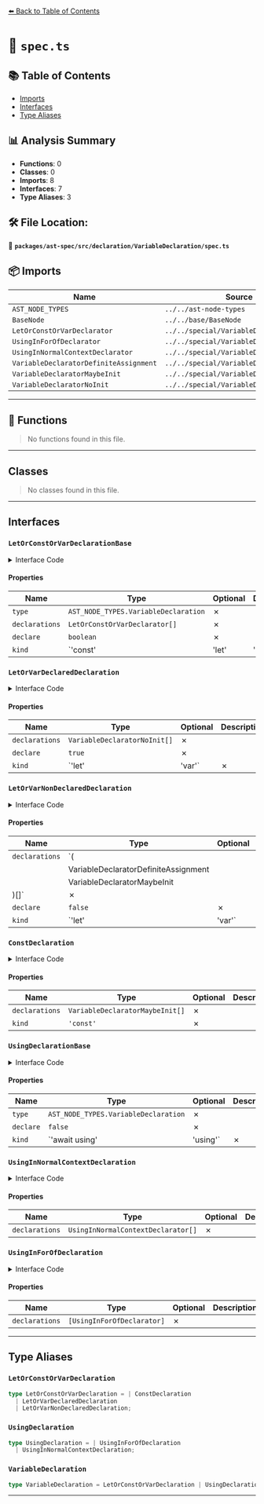 [⬅️ Back to Table of Contents](../../../../../index.md)

# 📄 `spec.ts`

## 📚 Table of Contents

- [Imports](#imports)
- [Interfaces](#interfaces)
- [Type Aliases](#type-aliases)

## 📊 Analysis Summary

- **Functions**: 0
- **Classes**: 0
- **Imports**: 8
- **Interfaces**: 7
- **Type Aliases**: 3

## 🛠️ File Location:
📂 **`packages/ast-spec/src/declaration/VariableDeclaration/spec.ts`**

## 📦 Imports

| Name | Source |
|------|--------|
| `AST_NODE_TYPES` | `../../ast-node-types` |
| `BaseNode` | `../../base/BaseNode` |
| `LetOrConstOrVarDeclarator` | `../../special/VariableDeclarator/spec` |
| `UsingInForOfDeclarator` | `../../special/VariableDeclarator/spec` |
| `UsingInNormalContextDeclarator` | `../../special/VariableDeclarator/spec` |
| `VariableDeclaratorDefiniteAssignment` | `../../special/VariableDeclarator/spec` |
| `VariableDeclaratorMaybeInit` | `../../special/VariableDeclarator/spec` |
| `VariableDeclaratorNoInit` | `../../special/VariableDeclarator/spec` |


---

## 🔧 Functions

> No functions found in this file.


---

## Classes

> No classes found in this file.


---

## Interfaces

### `LetOrConstOrVarDeclarationBase`

<details><summary>Interface Code</summary>

```ts
interface LetOrConstOrVarDeclarationBase extends BaseNode {
  type: AST_NODE_TYPES.VariableDeclaration;
  /**
   * The variables declared by this declaration.
   * Always non-empty.
   * @example
   * ```ts
   * let x;
   * let y, z;
   * ```
   */
  declarations: LetOrConstOrVarDeclarator[];
  /**
   * Whether the declaration is `declare`d
   * @example
   * ```ts
   * declare const x = 1;
   * ```
   */
  declare: boolean;
  /**
   * The keyword used to declare the variable(s)
   * @example
   * ```ts
   * const x = 1;
   * let y = 2;
   * var z = 3;
   * ```
   */
  kind: 'const' | 'let' | 'var';
}
```
</details>

#### Properties

| Name | Type | Optional | Description |
|------|------|----------|-------------|
| `type` | `AST_NODE_TYPES.VariableDeclaration` | ✗ |  |
| `declarations` | `LetOrConstOrVarDeclarator[]` | ✗ |  |
| `declare` | `boolean` | ✗ |  |
| `kind` | `'const' | 'let' | 'var'` | ✗ |  |

### `LetOrVarDeclaredDeclaration`

<details><summary>Interface Code</summary>

```ts
export interface LetOrVarDeclaredDeclaration
  extends LetOrConstOrVarDeclarationBase {
  /**
   * In a `declare let` declaration, the declarators must not have definite assignment
   * assertions or initializers.
   *
   * @example
   * ```ts
   * using x = 1;
   * using y =1, z = 2;
   * ```
   */
  declarations: VariableDeclaratorNoInit[];
  declare: true;
  kind: 'let' | 'var';
}
```
</details>

#### Properties

| Name | Type | Optional | Description |
|------|------|----------|-------------|
| `declarations` | `VariableDeclaratorNoInit[]` | ✗ |  |
| `declare` | `true` | ✗ |  |
| `kind` | `'let' | 'var'` | ✗ |  |

### `LetOrVarNonDeclaredDeclaration`

<details><summary>Interface Code</summary>

```ts
export interface LetOrVarNonDeclaredDeclaration
  extends LetOrConstOrVarDeclarationBase {
  /**
   * In a `let`/`var` declaration, the declarators may have definite assignment
   * assertions or initializers, but not both.
   */
  declarations: (
    | VariableDeclaratorDefiniteAssignment
    | VariableDeclaratorMaybeInit
  )[];
  declare: false;
  kind: 'let' | 'var';
}
```
</details>

#### Properties

| Name | Type | Optional | Description |
|------|------|----------|-------------|
| `declarations` | `(
    | VariableDeclaratorDefiniteAssignment
    | VariableDeclaratorMaybeInit
  )[]` | ✗ |  |
| `declare` | `false` | ✗ |  |
| `kind` | `'let' | 'var'` | ✗ |  |

### `ConstDeclaration`

<details><summary>Interface Code</summary>

```ts
export interface ConstDeclaration extends LetOrConstOrVarDeclarationBase {
  /**
   * In a `declare const` declaration, the declarators may have initializers, but
   * not definite assignment assertions. Each declarator cannot have both an
   * initializer and a type annotation.
   *
   * Even if the declaration has no `declare`, it may still be ambient and have
   * no initializer.
   */
  declarations: VariableDeclaratorMaybeInit[];
  kind: 'const';
}
```
</details>

#### Properties

| Name | Type | Optional | Description |
|------|------|----------|-------------|
| `declarations` | `VariableDeclaratorMaybeInit[]` | ✗ |  |
| `kind` | `'const'` | ✗ |  |

### `UsingDeclarationBase`

<details><summary>Interface Code</summary>

```ts
interface UsingDeclarationBase extends BaseNode {
  type: AST_NODE_TYPES.VariableDeclaration;
  /**
   * This value will always be `false`
   * because 'declare' modifier cannot appear on a 'using' declaration.
   */
  declare: false;
  /**
   * The keyword used to declare the variable(s)
   * @example
   * ```ts
   * using x = 1;
   * await using y = 2;
   * ```
   */
  kind: 'await using' | 'using';
}
```
</details>

#### Properties

| Name | Type | Optional | Description |
|------|------|----------|-------------|
| `type` | `AST_NODE_TYPES.VariableDeclaration` | ✗ |  |
| `declare` | `false` | ✗ |  |
| `kind` | `'await using' | 'using'` | ✗ |  |

### `UsingInNormalContextDeclaration`

<details><summary>Interface Code</summary>

```ts
export interface UsingInNormalContextDeclaration extends UsingDeclarationBase {
  /**
   * The variables declared by this declaration.
   * Always non-empty.
   * @example
   * ```ts
   * using x = 1;
   * using y = 1, z = 2;
   * ```
   */
  declarations: UsingInNormalContextDeclarator[];
}
```
</details>

#### Properties

| Name | Type | Optional | Description |
|------|------|----------|-------------|
| `declarations` | `UsingInNormalContextDeclarator[]` | ✗ |  |

### `UsingInForOfDeclaration`

<details><summary>Interface Code</summary>

```ts
export interface UsingInForOfDeclaration extends UsingDeclarationBase {
  /**
   * The variables declared by this declaration.
   * Always has exactly one element.
   * @example
   * ```ts
   * for (using x of y) {}
   * ```
   */
  declarations: [UsingInForOfDeclarator];
}
```
</details>

#### Properties

| Name | Type | Optional | Description |
|------|------|----------|-------------|
| `declarations` | `[UsingInForOfDeclarator]` | ✗ |  |


---

## Type Aliases

### `LetOrConstOrVarDeclaration`

```ts
type LetOrConstOrVarDeclaration = | ConstDeclaration
  | LetOrVarDeclaredDeclaration
  | LetOrVarNonDeclaredDeclaration;
```

### `UsingDeclaration`

```ts
type UsingDeclaration = | UsingInForOfDeclaration
  | UsingInNormalContextDeclaration;
```

### `VariableDeclaration`

```ts
type VariableDeclaration = LetOrConstOrVarDeclaration | UsingDeclaration;
```


---